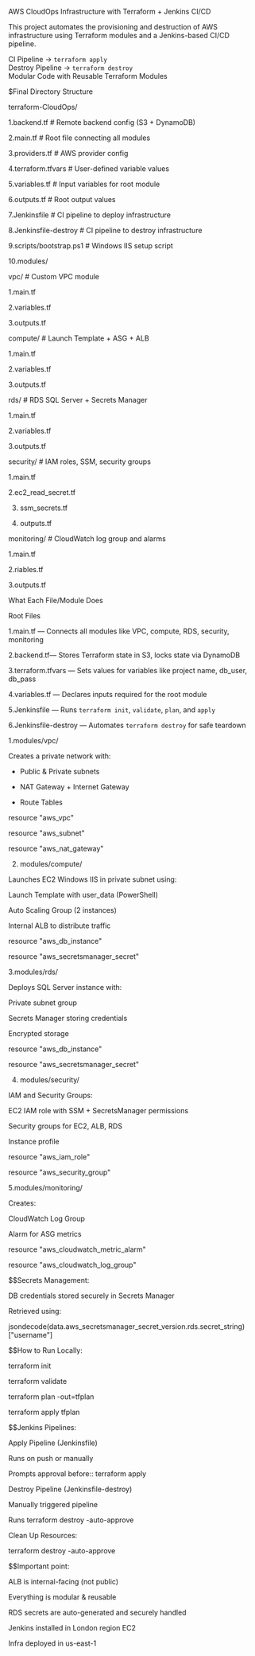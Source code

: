 AWS CloudOps Infrastructure with Terraform + Jenkins CI/CD

This project automates the provisioning and destruction of AWS infrastructure using Terraform modules and a Jenkins-based CI/CD pipeline.


CI Pipeline → `terraform apply`  
Destroy Pipeline → `terraform destroy`  
Modular Code with Reusable Terraform Modules


$Final Directory Structure

terraform-CloudOps/

1.backend.tf # Remote backend config (S3 + DynamoDB)

2.main.tf # Root file connecting all modules

3.providers.tf # AWS provider config

4.terraform.tfvars # User-defined variable values

5.variables.tf # Input variables for root module

6.outputs.tf # Root output values

7.Jenkinsfile # CI pipeline to deploy infrastructure

8.Jenkinsfile-destroy # CI pipeline to destroy infrastructure

9.scripts/bootstrap.ps1 # Windows IIS setup script


10.modules/

vpc/ # Custom VPC module

 1.main.tf

 2.variables.tf

 3.outputs.tf

compute/ # Launch Template + ASG + ALB

 1.main.tf

 2.variables.tf

 3.outputs.tf

rds/ # RDS SQL Server + Secrets Manager

  1.main.tf

  2.variables.tf

  3.outputs.tf


security/ # IAM roles, SSM, security groups

  1.main.tf

  2.ec2_read_secret.tf

  3. ssm_secrets.tf

  4. outputs.tf


 monitoring/ # CloudWatch log group and alarms

  1.main.tf

  2.riables.tf

  3.outputs.tf





What Each File/Module Does

Root Files

1.main.tf — Connects all modules like VPC, compute, RDS, security, monitoring

2.backend.tf— Stores Terraform state in S3, locks state via DynamoDB

3.terraform.tfvars — Sets values for variables like project name, db_user, db_pass

4.variables.tf — Declares inputs required for the root module

5.Jenkinsfile — Runs `terraform init`, `validate`, `plan`, and `apply`

6.Jenkinsfile-destroy — Automates `terraform destroy` for safe teardown



 1.modules/vpc/

Creates a private network with:

- Public & Private subnets

- NAT Gateway + Internet Gateway

- Route Tables


resource "aws_vpc" 

resource "aws_subnet" 

resource "aws_nat_gateway" 


2. modules/compute/

Launches EC2 Windows IIS in private subnet using:

Launch Template with user_data (PowerShell)

Auto Scaling Group (2 instances)

Internal ALB to distribute traffic



resource "aws_db_instance" 

resource "aws_secretsmanager_secret" 




3.modules/rds/

Deploys SQL Server instance with:

Private subnet group


Secrets Manager storing credentials

Encrypted storage


resource "aws_db_instance" 

resource "aws_secretsmanager_secret" 



4.  modules/security/

IAM and Security Groups:

EC2 IAM role with SSM + SecretsManager permissions

Security groups for EC2, ALB, RDS

Instance profile


resource "aws_iam_role" 

resource "aws_security_group" 



5.modules/monitoring/

Creates:

CloudWatch Log Group

Alarm for ASG metrics

resource "aws_cloudwatch_metric_alarm" 

resource "aws_cloudwatch_log_group" 



$$Secrets Management:

DB credentials stored securely in Secrets Manager

Retrieved using:

jsondecode(data.aws_secretsmanager_secret_version.rds.secret_string)["username"]


$$How to Run Locally:

terraform init

terraform validate

terraform plan -out=tfplan

terraform apply tfplan



$$Jenkins Pipelines:

Apply Pipeline (Jenkinsfile)

Runs on push or manually

Prompts approval before:: terraform apply


Destroy Pipeline (Jenkinsfile-destroy)


Manually triggered pipeline

Runs terraform destroy -auto-approve


Clean Up Resources:

terraform destroy -auto-approve


$$Important point:

ALB is internal-facing (not public)


Everything is modular & reusable


RDS secrets are auto-generated and securely handled


Jenkins installed in London region EC2

Infra deployed in us-east-1

